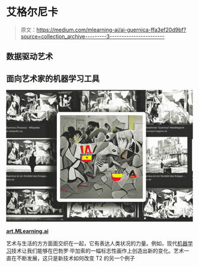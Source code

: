 # 艾格尔尼卡

> 原文：<https://medium.com/mlearning-ai/ai-guernica-ffa3ef20d9bf?source=collection_archive---------3----------------------->

## 数据驱动艺术

## 面向艺术家的机器学习工具

![](img/868b9214a75e7710baa81331142795c5.png)

[**art.MLearning.ai**](http://art.mlearning.ai/)

艺术与生活的方方面面交织在一起，它有表达人类状况的力量。例如，现代[机器学习](/mlearning-ai/mlearning-ai-concentrate-7f84164d5a7b)技术让我们能够在巴勃罗·毕加索的一幅标志性画作上创造出新的变化。艺术一直在不断发展，这只是新技术如何改变 T2 的另一个例子